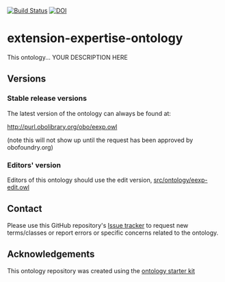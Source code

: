 [![Build Status](https://travis-ci.org/adhollander/extension-expertise-ontology.svg?branch=master)](https://travis-ci.org/adhollander/extension-expertise-ontology)
[![DOI](https://zenodo.org/badge/13996/adhollander/extension-expertise-ontology.svg)](https://zenodo.org/badge/latestdoi/13996/adhollander/extension-expertise-ontology)

# extension-expertise-ontology

This ontology... YOUR DESCRIPTION HERE

## Versions

### Stable release versions

The latest version of the ontology can always be found at:

http://purl.obolibrary.org/obo/eexp.owl

(note this will not show up until the request has been approved by obofoundry.org)

### Editors' version

Editors of this ontology should use the edit version, [src/ontology/eexp-edit.owl](src/ontology/eexp-edit.owl)

## Contact

Please use this GitHub repository's [Issue tracker](https://github.com/adhollander/extension-expertise-ontology/issues) to request new terms/classes or report errors or specific concerns related to the ontology.

## Acknowledgements

This ontology repository was created using the [ontology starter kit](https://github.com/INCATools/ontology-starter-kit)
